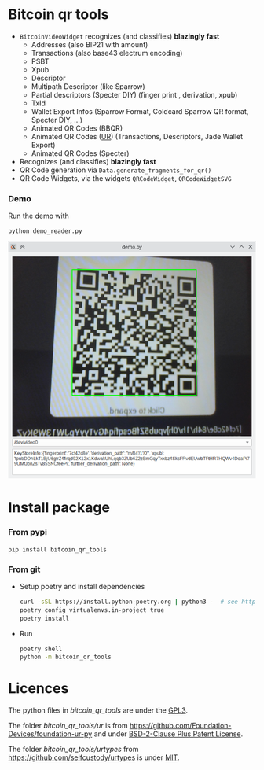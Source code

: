 # Bitcoin qr tools

* `BitcoinVideoWidget` recognizes (and classifies)  **blazingly fast**  
  * Addresses  (also BIP21 with amount)
  * Transactions (also base43 electrum encoding)
  * PSBT
  * Xpub
  * Descriptor
  * Multipath Descriptor (like Sparrow)
  * Partial descriptors (Specter DIY) (finger print , derivation, xpub)
  * TxId
  * Wallet Export Infos (Sparrow Format, Coldcard Sparrow QR format, Specter DIY, ...)
  * Animated QR Codes (BBQR)
  * Animated QR Codes ([UR](https://github.com/BlockchainCommons/Research/blob/master/papers/bcr-2020-005-ur.md)) (Transactions, Descriptors, Jade Wallet Export)
  * Animated QR Codes (Specter)
* Recognizes (and classifies)  **blazingly fast**  
* QR Code generation via  `Data.generate_fragments_for_qr()`
* QR Code Widgets, via the widgets `QRCodeWidget`,  `QRCodeWidgetSVG`




### Demo

Run the demo with

```
python demo_reader.py
```

![screenshot](docs/screenshot.png)

# Install package



### From pypi

```shell
pip install bitcoin_qr_tools
```

### From git

 * Setup poetry and install dependencies 

   ```sh
   curl -sSL https://install.python-poetry.org | python3 -  # see https://python-poetry.org/docs/master/#installing-with-the-official-installer
   poetry config virtualenvs.in-project true
   poetry install
   ```


 * Run  

   ```sh
   poetry shell
   python -m bitcoin_qr_tools
   ```
   



# Licences

The python files in *bitcoin_qr_tools*  are under the [GPL3](LICENSE).

The folder *bitcoin_qr_tools/ur* is from https://github.com/Foundation-Devices/foundation-ur-py  and under   [BSD-2-Clause Plus Patent License](ur/LICENSE).

The folder *bitcoin_qr_tools/urtypes* from https://github.com/selfcustody/urtypes  is under  [MIT](urtypes/LICENSE.md).
